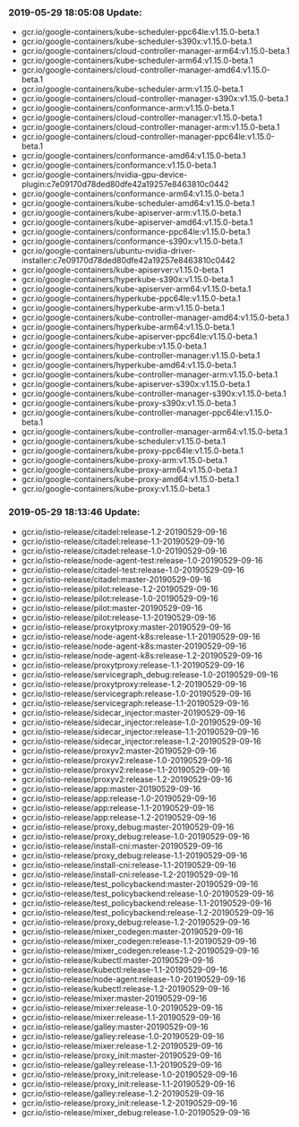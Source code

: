 ### 2019-05-29 18:05:08 Update:

- gcr.io/google-containers/kube-scheduler-ppc64le:v1.15.0-beta.1
- gcr.io/google-containers/kube-scheduler-s390x:v1.15.0-beta.1
- gcr.io/google-containers/cloud-controller-manager-arm64:v1.15.0-beta.1
- gcr.io/google-containers/kube-scheduler-arm64:v1.15.0-beta.1
- gcr.io/google-containers/cloud-controller-manager-amd64:v1.15.0-beta.1
- gcr.io/google-containers/kube-scheduler-arm:v1.15.0-beta.1
- gcr.io/google-containers/cloud-controller-manager-s390x:v1.15.0-beta.1
- gcr.io/google-containers/conformance-arm:v1.15.0-beta.1
- gcr.io/google-containers/cloud-controller-manager:v1.15.0-beta.1
- gcr.io/google-containers/cloud-controller-manager-arm:v1.15.0-beta.1
- gcr.io/google-containers/cloud-controller-manager-ppc64le:v1.15.0-beta.1
- gcr.io/google-containers/conformance-amd64:v1.15.0-beta.1
- gcr.io/google-containers/conformance:v1.15.0-beta.1
- gcr.io/google-containers/nvidia-gpu-device-plugin:c7e09170d78ded80dfe42a19257e8463810c0442
- gcr.io/google-containers/conformance-arm64:v1.15.0-beta.1
- gcr.io/google-containers/kube-scheduler-amd64:v1.15.0-beta.1
- gcr.io/google-containers/kube-apiserver-arm:v1.15.0-beta.1
- gcr.io/google-containers/kube-apiserver-amd64:v1.15.0-beta.1
- gcr.io/google-containers/conformance-ppc64le:v1.15.0-beta.1
- gcr.io/google-containers/conformance-s390x:v1.15.0-beta.1
- gcr.io/google-containers/ubuntu-nvidia-driver-installer:c7e09170d78ded80dfe42a19257e8463810c0442
- gcr.io/google-containers/kube-apiserver:v1.15.0-beta.1
- gcr.io/google-containers/hyperkube-s390x:v1.15.0-beta.1
- gcr.io/google-containers/kube-apiserver-arm64:v1.15.0-beta.1
- gcr.io/google-containers/hyperkube-ppc64le:v1.15.0-beta.1
- gcr.io/google-containers/hyperkube-arm:v1.15.0-beta.1
- gcr.io/google-containers/kube-controller-manager-amd64:v1.15.0-beta.1
- gcr.io/google-containers/hyperkube-arm64:v1.15.0-beta.1
- gcr.io/google-containers/kube-apiserver-ppc64le:v1.15.0-beta.1
- gcr.io/google-containers/hyperkube:v1.15.0-beta.1
- gcr.io/google-containers/kube-controller-manager:v1.15.0-beta.1
- gcr.io/google-containers/hyperkube-amd64:v1.15.0-beta.1
- gcr.io/google-containers/kube-controller-manager-arm:v1.15.0-beta.1
- gcr.io/google-containers/kube-apiserver-s390x:v1.15.0-beta.1
- gcr.io/google-containers/kube-controller-manager-s390x:v1.15.0-beta.1
- gcr.io/google-containers/kube-proxy-s390x:v1.15.0-beta.1
- gcr.io/google-containers/kube-controller-manager-ppc64le:v1.15.0-beta.1
- gcr.io/google-containers/kube-controller-manager-arm64:v1.15.0-beta.1
- gcr.io/google-containers/kube-scheduler:v1.15.0-beta.1
- gcr.io/google-containers/kube-proxy-ppc64le:v1.15.0-beta.1
- gcr.io/google-containers/kube-proxy-arm:v1.15.0-beta.1
- gcr.io/google-containers/kube-proxy-arm64:v1.15.0-beta.1
- gcr.io/google-containers/kube-proxy-amd64:v1.15.0-beta.1
- gcr.io/google-containers/kube-proxy:v1.15.0-beta.1
### 2019-05-29 18:13:46 Update:

- gcr.io/istio-release/citadel:release-1.2-20190529-09-16
- gcr.io/istio-release/citadel:release-1.1-20190529-09-16
- gcr.io/istio-release/citadel:release-1.0-20190529-09-16
- gcr.io/istio-release/node-agent-test:release-1.0-20190529-09-16
- gcr.io/istio-release/citadel-test:release-1.0-20190529-09-16
- gcr.io/istio-release/citadel:master-20190529-09-16
- gcr.io/istio-release/pilot:release-1.2-20190529-09-16
- gcr.io/istio-release/pilot:release-1.0-20190529-09-16
- gcr.io/istio-release/pilot:master-20190529-09-16
- gcr.io/istio-release/pilot:release-1.1-20190529-09-16
- gcr.io/istio-release/proxytproxy:master-20190529-09-16
- gcr.io/istio-release/node-agent-k8s:release-1.1-20190529-09-16
- gcr.io/istio-release/node-agent-k8s:master-20190529-09-16
- gcr.io/istio-release/node-agent-k8s:release-1.2-20190529-09-16
- gcr.io/istio-release/proxytproxy:release-1.1-20190529-09-16
- gcr.io/istio-release/servicegraph_debug:release-1.0-20190529-09-16
- gcr.io/istio-release/proxytproxy:release-1.2-20190529-09-16
- gcr.io/istio-release/servicegraph:release-1.0-20190529-09-16
- gcr.io/istio-release/servicegraph:release-1.1-20190529-09-16
- gcr.io/istio-release/sidecar_injector:master-20190529-09-16
- gcr.io/istio-release/sidecar_injector:release-1.0-20190529-09-16
- gcr.io/istio-release/sidecar_injector:release-1.1-20190529-09-16
- gcr.io/istio-release/sidecar_injector:release-1.2-20190529-09-16
- gcr.io/istio-release/proxyv2:master-20190529-09-16
- gcr.io/istio-release/proxyv2:release-1.0-20190529-09-16
- gcr.io/istio-release/proxyv2:release-1.1-20190529-09-16
- gcr.io/istio-release/proxyv2:release-1.2-20190529-09-16
- gcr.io/istio-release/app:master-20190529-09-16
- gcr.io/istio-release/app:release-1.0-20190529-09-16
- gcr.io/istio-release/app:release-1.1-20190529-09-16
- gcr.io/istio-release/app:release-1.2-20190529-09-16
- gcr.io/istio-release/proxy_debug:master-20190529-09-16
- gcr.io/istio-release/proxy_debug:release-1.0-20190529-09-16
- gcr.io/istio-release/install-cni:master-20190529-09-16
- gcr.io/istio-release/proxy_debug:release-1.1-20190529-09-16
- gcr.io/istio-release/install-cni:release-1.1-20190529-09-16
- gcr.io/istio-release/install-cni:release-1.2-20190529-09-16
- gcr.io/istio-release/test_policybackend:master-20190529-09-16
- gcr.io/istio-release/test_policybackend:release-1.0-20190529-09-16
- gcr.io/istio-release/test_policybackend:release-1.1-20190529-09-16
- gcr.io/istio-release/test_policybackend:release-1.2-20190529-09-16
- gcr.io/istio-release/proxy_debug:release-1.2-20190529-09-16
- gcr.io/istio-release/mixer_codegen:master-20190529-09-16
- gcr.io/istio-release/mixer_codegen:release-1.1-20190529-09-16
- gcr.io/istio-release/mixer_codegen:release-1.2-20190529-09-16
- gcr.io/istio-release/kubectl:master-20190529-09-16
- gcr.io/istio-release/kubectl:release-1.1-20190529-09-16
- gcr.io/istio-release/node-agent:release-1.0-20190529-09-16
- gcr.io/istio-release/kubectl:release-1.2-20190529-09-16
- gcr.io/istio-release/mixer:master-20190529-09-16
- gcr.io/istio-release/mixer:release-1.0-20190529-09-16
- gcr.io/istio-release/mixer:release-1.1-20190529-09-16
- gcr.io/istio-release/galley:master-20190529-09-16
- gcr.io/istio-release/galley:release-1.0-20190529-09-16
- gcr.io/istio-release/mixer:release-1.2-20190529-09-16
- gcr.io/istio-release/proxy_init:master-20190529-09-16
- gcr.io/istio-release/galley:release-1.1-20190529-09-16
- gcr.io/istio-release/proxy_init:release-1.0-20190529-09-16
- gcr.io/istio-release/proxy_init:release-1.1-20190529-09-16
- gcr.io/istio-release/galley:release-1.2-20190529-09-16
- gcr.io/istio-release/proxy_init:release-1.2-20190529-09-16
- gcr.io/istio-release/mixer_debug:release-1.0-20190529-09-16
